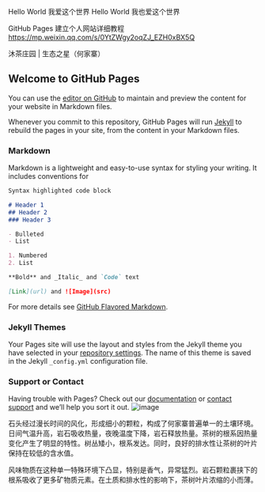 Hello World 我爱这个世界
Hello World 我也爱这个世界

GitHub Pages 建立个人网站详细教程
https://mp.weixin.qq.com/s/0YtZWgy2oqZJ_EZH0xBX5Q

沐茶庄园 | 生态之星（何家寨）
## Welcome to GitHub Pages

You can use the [editor on GitHub](https://github.com/Yiwei666/Yiwei666.github.io/edit/main/index.md) to maintain and preview the content for your website in Markdown files.

Whenever you commit to this repository, GitHub Pages will run [Jekyll](https://jekyllrb.com/) to rebuild the pages in your site, from the content in your Markdown files.

### Markdown

Markdown is a lightweight and easy-to-use syntax for styling your writing. It includes conventions for

```markdown
Syntax highlighted code block

# Header 1
## Header 2
### Header 3

- Bulleted
- List

1. Numbered
2. List

**Bold** and _Italic_ and `Code` text

[Link](url) and ![Image](src)
```

For more details see [GitHub Flavored Markdown](https://guides.github.com/features/mastering-markdown/).

### Jekyll Themes

Your Pages site will use the layout and styles from the Jekyll theme you have selected in your [repository settings](https://github.com/Yiwei666/Yiwei666.github.io/settings). The name of this theme is saved in the Jekyll `_config.yml` configuration file.

### Support or Contact

Having trouble with Pages? Check out our [documentation](https://docs.github.com/categories/github-pages-basics/) or [contact support](https://support.github.com/contact) and we’ll help you sort it out.
![image](https://user-images.githubusercontent.com/69843201/114034231-9405b480-98b0-11eb-9242-609b6b4695f9.png)


石头经过漫长时间的风化，形成细小的颗粒，构成了何家寨普遍单一的土壤环境。   日间气温升高，岩石吸收热量，夜晚温度下降，岩石释放热量。茶树的根系因热量变化产生了明显的特性。树丛矮小，根系发达。同时，良好的排水性让茶树的叶片保持在较低的含水值。

风味物质在这种单一特殊环境下凸显，特别是香气，异常猛烈。岩石颗粒裹挟下的根系吸收了更多矿物质元素。在土质和排水性的影响下，茶树叶片浓缩的小而薄。 
